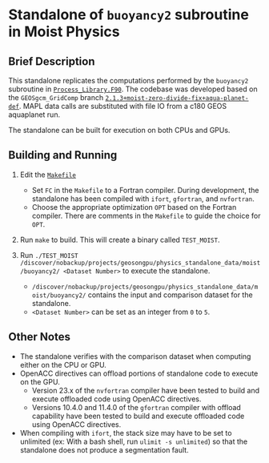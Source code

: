 # Standalone of `buoyancy2` subroutine in Moist Physics

## Brief Description

This standalone replicates the computations performed by the `buoyancy2` subroutine in [`Process_Library.F90`](https://github.com/GEOS-ESM/GEOSgcm_GridComp/blob/2.1.3%2Bmoist-zero-divide-fix%2Baqua-planet-def/GEOSagcm_GridComp/GEOSphysics_GridComp/GEOSmoist_GridComp/Process_Library.F90#L510).  The codebase was developed based on the `GEOSgcm_GridComp` branch [`2.1.3+moist-zero-divide-fix+aqua-planet-def`](https://github.com/GEOS-ESM/GEOSgcm_GridComp/tree/2.1.3%2Bmoist-zero-divide-fix%2Baqua-planet-def).  MAPL data calls are substituted with file IO from a c180 GEOS aquaplanet run.  

The standalone can be built for execution on both CPUs and GPUs.

## Building and Running

1. Edit the [`Makefile`](https://github.com/GEOS-ESM/GEOSgcm_GridComp/blob/orphan/openacc/moist/buoyancy2/Makefile)
    - Set `FC` in the `Makefile` to a Fortran compiler.  During development, the standalone has been compiled with `ifort`, `gfortran`, and `nvfortran`.
    - Choose the appropriate optimization `OPT` based on the Fortran compiler.  There are comments in the `Makefile` to guide the choice for `OPT`.

2. Run `make` to build.  This will create a binary called `TEST_MOIST`.

3. Run `./TEST_MOIST /discover/nobackup/projects/geosongpu/physics_standalone_data/moist/buoyancy2/ <Dataset Number>` to execute the standalone.
    - `/discover/nobackup/projects/geosongpu/physics_standalone_data/moist/buoyancy2/` contains the input and comparison dataset for the standalone.
    - `<Dataset Number>` can be set as an integer from `0` to `5`.

## Other Notes
- The standalone verifies with the comparison dataset when computing either on the CPU or GPU.
- OpenACC directives can offload portions of standalone code to execute on the GPU.
    - Version 23.x of the `nvfortran` compiler have been tested to build and execute offloaded code using OpenACC directives.
    - Versions 10.4.0 and 11.4.0 of the `gfortran` compiler with offload capability have been tested to build and execute offloaded code using OpenACC directives.
- When compiling with `ifort`, the stack size may have to be set to unlimited (ex: With a bash shell, run `ulimit -s unlimited`) so that the standalone does not produce a segmentation fault.

